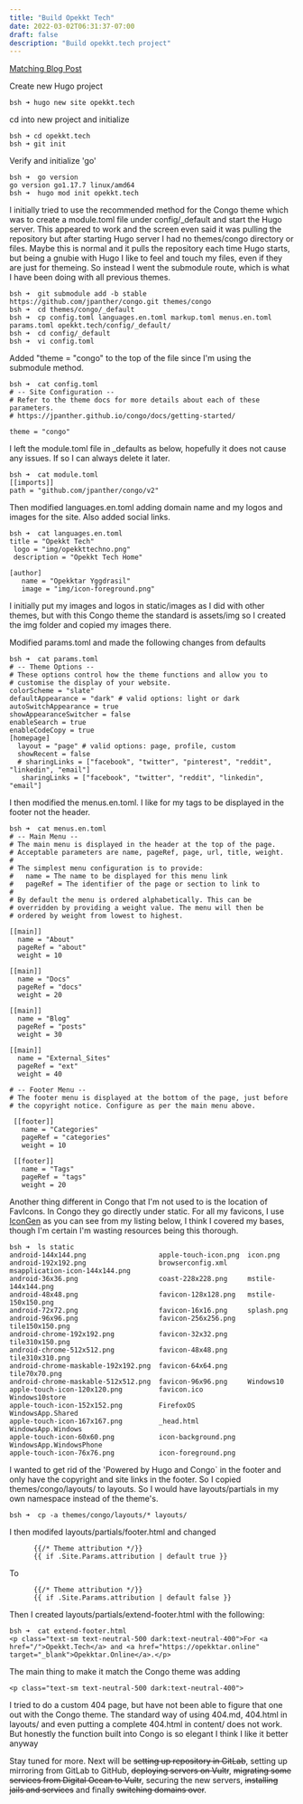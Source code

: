 ```yaml
---
title: "Build Opekkt Tech"
date: 2022-03-02T06:31:37-07:00
draft: false
description: "Build opekkt.tech project"
---
```

[Matching Blog Post](/posts/buildopekkttech)

Create new Hugo project
```
bsh ➜ hugo new site opekkt.tech
```
cd into new project and initialize
```
bsh ➜ cd opekkt.tech
bsh ➜ git init
```
Verify and initialize 'go'
```
bsh ➜  go version
go version go1.17.7 linux/amd64
bsh ➜  hugo mod init opekkt.tech

```
I initially tried to use the recommended method for the Congo theme which was to create a module.toml file under config/_default and start the Hugo server. This appeared to work and the screen even said it was pulling the repository but after starting Hugo server I had no themes/congo directory or files. Maybe this is normal and it pulls the repository each time Hugo starts, but being a gnubie with Hugo I like to feel and touch my files, even if they are just for themeing. So instead I went the submodule route, which is what I have been doing with all previous themes.

```
bsh ➜  git submodule add -b stable https://github.com/jpanther/congo.git themes/congo
bsh ➜  cd themes/congo/_default
bsh ➜  cp config.toml languages.en.toml markup.toml menus.en.toml params.toml opekkt.tech/config/_default/
bsh ➜  cd config/_default
bsh ➜  vi config.toml
```
Added "theme = "congo" to the top of the file since I'm using the submodule method.
```
bsh ➜  cat config.toml
# -- Site Configuration --
# Refer to the theme docs for more details about each of these parameters.
# https://jpanther.github.io/congo/docs/getting-started/

theme = "congo"
```

I left the module.toml file in _defaults as below, hopefully it does not cause any issues. If so I can always delete it later.
```
bsh ➜  cat module.toml
[[imports]]
path = "github.com/jpanther/congo/v2"
```
Then modified languages.en.toml adding domain name and my logos and images for the site.  Also added social links.
```
bsh ➜  cat languages.en.toml
title = "Opekkt Tech"
 logo = "img/opekkttechno.png"
 description = "Opekkt Tech Home"

[author]
   name = "Opekktar Yggdrasil"
   image = "img/icon-foreground.png"
```
I initially put my images and logos in static/images as I did with other themes, but with this Congo theme the standard is assets/img so I created the img folder and copied my images there.

Modified params.toml and made the following changes from defaults
```
bsh ➜  cat params.toml
# -- Theme Options --
# These options control how the theme functions and allow you to
# customise the display of your website.
colorScheme = "slate"
defaultAppearance = "dark" # valid options: light or dark
autoSwitchAppearance = true
showAppearanceSwitcher = false
enableSearch = true
enableCodeCopy = true
[homepage]
  layout = "page" # valid options: page, profile, custom
  showRecent = false
  # sharingLinks = ["facebook", "twitter", "pinterest", "reddit", "linkedin", "email"]
   sharingLinks = ["facebook", "twitter", "reddit", "linkedin", "email"]
```
I then modified the menus.en.toml. I like for my tags to be displayed in the footer not the header.
```
bsh ➜  cat menus.en.toml
# -- Main Menu --
# The main menu is displayed in the header at the top of the page.
# Acceptable parameters are name, pageRef, page, url, title, weight.
#
# The simplest menu configuration is to provide:
#   name = The name to be displayed for this menu link
#   pageRef = The identifier of the page or section to link to
#
# By default the menu is ordered alphabetically. This can be
# overridden by providing a weight value. The menu will then be
# ordered by weight from lowest to highest.

[[main]]
  name = "About"
  pageRef = "about"
  weight = 10

[[main]]
  name = "Docs"
  pageRef = "docs"
  weight = 20

[[main]]
  name = "Blog"
  pageRef = "posts"
  weight = 30

[[main]]
  name = "External_Sites"
  pageRef = "ext"
  weight = 40

# -- Footer Menu --
# The footer menu is displayed at the bottom of the page, just before
# the copyright notice. Configure as per the main menu above.

 [[footer]]
   name = "Categories"
   pageRef = "categories"
   weight = 10

 [[footer]]
   name = "Tags"
   pageRef = "tags"
   weight = 20
```
Another thing different in Congo that I'm not used to is the location of FavIcons.  In Congo they go directly under static. For all my favicons, I use <a href="https://cthedot.de/icongen/" target="_blank">IconGen</a> as you can see from my listing below, I think I covered my bases, though I'm certain I'm wasting resources being this thorough.
```
bsh ➜  ls static
android-144x144.png                  apple-touch-icon.png  icon.png
android-192x192.png                  browserconfig.xml     msapplication-icon-144x144.png
android-36x36.png                    coast-228x228.png     mstile-144x144.png
android-48x48.png                    favicon-128x128.png   mstile-150x150.png
android-72x72.png                    favicon-16x16.png     splash.png
android-96x96.png                    favicon-256x256.png   tile150x150.png
android-chrome-192x192.png           favicon-32x32.png     tile310x150.png
android-chrome-512x512.png           favicon-48x48.png     tile310x310.png
android-chrome-maskable-192x192.png  favicon-64x64.png     tile70x70.png
android-chrome-maskable-512x512.png  favicon-96x96.png     Windows10
apple-touch-icon-120x120.png         favicon.ico           Windows10store
apple-touch-icon-152x152.png         FirefoxOS             WindowsApp.Shared
apple-touch-icon-167x167.png         _head.html            WindowsApp.Windows
apple-touch-icon-60x60.png           icon-background.png   WindowsApp.WindowsPhone
apple-touch-icon-76x76.png           icon-foreground.png
```
I wanted to get rid of the 'Powered by Hugo and Congo` in the footer and only have the copyright and site links in the footer.  So I copied themes/congo/layouts/ to layouts. So I would have layouts/partials in my own namespace instead of the theme's.
```
bsh ➜  cp -a themes/congo/layouts/* layouts/
```
I then modifed layouts/partials/footer.html and changed
```
      {{/* Theme attribution */}}
      {{ if .Site.Params.attribution | default true }}
```
To
```
      {{/* Theme attribution */}}
      {{ if .Site.Params.attribution | default false }}
```
Then I created layouts/partials/extend-footer.html with the following:
```
bsh ➜  cat extend-footer.html
<p class="text-sm text-neutral-500 dark:text-neutral-400">For <a href="/">Opekkt.Tech</a> and <a href="https://opekktar.online" target="_blank">Opekktar.Online</a>.</p>
```
The main thing to make it match the Congo theme was adding
```
<p class="text-sm text-neutral-500 dark:text-neutral-400">
```
I tried to do a custom 404 page, but have not been able to figure that one out with the Congo theme. The standard way of using 404.md, 404.html in layouts/ and even putting a complete 404.html in content/ does not work. But honestly the function built into Congo is so elegant I think I like it better anyway

Stay tuned for more. Next will be ~~setting up repository in GitLab~~, setting up mirroring from GitLab to GitHub, ~~deploying servers on Vultr~~, ~~migrating some services from Digital Ocean to Vultr~~, securing the new servers, ~~installing jails and services~~ and finally ~~switching domains over~~.